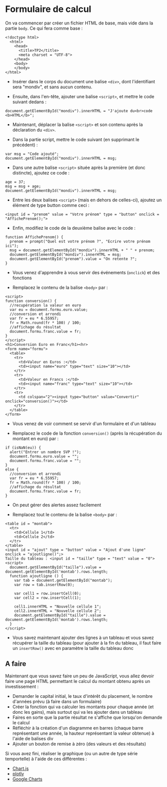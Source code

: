 # Formulaire de calcul

On va commencer par créer un fichier HTML de base, mais vide dans la partie `body`. Ce qui fera comme base :

```
<!doctype html>
  <html>
    <head>
      <title>TP2</title>
      <meta charset = "UTF-8">
    </head>
    <body>
    </body>
</html>
```

- Insérer dans le corps du document une balise `<div>`, dont l'identifiant sera "mondiv", et sans aucun contenu.

- Ensuite, dans l'en-tête, ajouter une balise `<script>`, et mettre le code suivant dedans :

```
document.getElementById("mondiv").innerHTML = "J'ajoute du<br>code <b>HTML</b>";
```

- Maintenant, déplacer la balise `<script>` et son contenu après la déclaration du `<div>`. 

- Dans la partie script, mettre le code suivant (en supprimant le précédent) :

```
var msg = "Code ajouté";
document.getElementById("mondiv").innerHTML = msg;
```

- Dans une autre balise `<script>` située après la première (et donc distincte), ajoutez ce code :

```
age = 37;
msg = msg + age;
document.getElementById("mondiv").innerHTML = msg;
```

- Entre les deux balises `<script>` (mais en dehors de celles-ci), ajoutez un élément de type button comme ceci :

```
<input id = "prenom" value = "Votre prénom" type = "button" onclick = "AffichePrenom();">
```

- Enfin, modifiez le code de la deuxième balise avec le code :

```
function AffichePrenom() {
  prenom = prompt("Quel est votre prénom ?", "Ecrire votre prénom ici"); 
  msg = document.getElementById("mondiv").innerHTML + " " + prenom;
  document.getElementById("mondiv").innerHTML = msg; 
  document.getElementById("prenom").value = "On retente ?";
}
```

- Vous venez d'apprendre à vous servir des événements (`onclick`) et des fonctions

- Remplacez le contenu de la balise `<body>` par :

```
<script>
function conversion() {
  //recupération la valeur en euro
  var eu = document.formu.euro.value;
  //conversion et arrondi
  var fr = eu * 6.55957;
  fr = Math.round(fr * 100) / 100;
  //affichage du résultat
  document.formu.franc.value = fr;
}
</script>
<h1>Conversion Euro en Franc</h1><hr>
<form name="formu">
  <table>
    <tr>
      <td>Valeur en Euros :</td>
      <td><input name="euro" type="text" size="10"></td>
    </tr>
    <tr>
      <td>Valeur en Francs :</td>
      <td><input name="franc" type="text" size="10"></td>
    </tr>
    <tr>
      <td colspan="2"><input type="button" value="Convertir" onclick="conversion()"></td>
    </tr>
  </table>
</form>
```

- Vous venez de voir comment se servir d'un formulaire et d'un tableau

- Remplacez le code de la fonction `conversion()` (après la récupération du montant en euro) par :

```
if (isNaN(eu)) {
  alert("Entrer un nombre SVP !");
  document.formu.euro.value = "";
  document.formu.franc.value = "";		
}
else {
  //conversion et arrondi
  var fr = eu * 6.55957;
  fr = Math.round(fr * 100) / 100;
  //affichage du résultat
  document.formu.franc.value = fr;
}
```

- On peut gérer des alertes assez facilement

- Remplacez tout le contenu de la balise `<body>` par :

```
<table id = "montab">
  <tr>
    <td>Cellule 1</td>
    <td>Cellule 2</td>
  </tr>
</table>
<input id = "ajout" type = "button" value = "Ajout d'une ligne" onclick = "ajoutligne()";>
Taille du tableau : <input id = "taille" type = "text" value = "0">
<script>
  document.getElementById("taille").value = document.getElementById('montab').rows.length;
  function ajoutligne () {
    var tab = document.getElementById("montab");
    var row = tab.insertRow(0);

    var cell1 = row.insertCell(0);
    var cell2 = row.insertCell(1);

    cell1.innerHTML = "Nouvelle cellule 1";
    cell2.innerHTML = "Nouvelle cellule 2";
    document.getElementById("taille").value = document.getElementById('montab').rows.length;
  }
</script>
```

- Vous savez maintenant ajouter des lignes à un tableau et vous savez récupérer la taille du tableau (pour ajouter à la fin du tableau, il faut faire un `insertRow()` avec en paramètre la taille du tableau donc


##  A faire

Maintenant que vous savez faire un peu de JavaScript, vous allez devoir faire une page HTML permettant le calcul du montant obtenu après un investissement :

- Demander le capital initial, le taux d'intérêt du placement, le nombre d'années prévu (à faire dans un formulaire)
- Créer la fonction qui va calculer les montants pour chaque année (et donc les gains), mais surtout qui va les ajouter dans un tableau
- Faires en sorte que la partie résultat ne s'affiche que lorsqu'on demande le calcul
- Réfléchir à la création d'un diagramme en barres (chaque barre représentant une année, la hauteur représentant la valeur obtenue) à l'aide de balises div
- Ajouter un bouton de remise à zéro (des valeurs et des résultats)

Si vous avez fini, réaliser le graphique (ou un autre de type série temportelle) à l'aide de ces différentes :

- [Chart.js](https://www.chartjs.org/)
- [plotly](https://plot.ly/javascript/)
- [Google Charts](https://developers.google.com/chart/)

